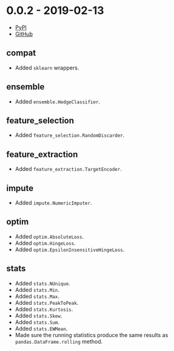 # 0.0.2 - 2019-02-13

- [PyPI](https://pypi.org/project/creme/0.0.2/)
- [GitHub](https://github.com/creme-ml/creme/releases/tag/0.0.2)

## compat

- Added `sklearn` wrappers.

## ensemble

- Added `ensemble.HedgeClassifier`.

## feature_selection

- Added `feature_selection.RandomDiscarder`.

## feature_extraction

- Added `feature_extraction.TargetEncoder`.

## impute

- Added `impute.NumericImputer`.

## optim

- Added `optim.AbsoluteLoss`.
- Added `optim.HingeLoss`.
- Added `optim.EpsilonInsensitiveHingeLoss`.

## stats

- Added `stats.NUnique`.
- Added `stats.Min`.
- Added `stats.Max`.
- Added `stats.PeakToPeak`.
- Added `stats.Kurtosis`.
- Added `stats.Skew`.
- Added `stats.Sum`.
- Added `stats.EWMean`.
- Made sure the running statistics produce the same results as `pandas.DataFrame.rolling` method.
